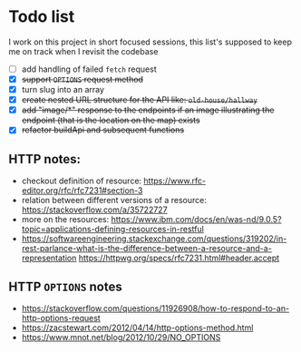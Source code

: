 # Todo list

I work on this project in short focused sessions, this list's supposed to keep
me on track when I revisit the codebase

- [ ] add handling of failed `fetch` request
- [x] ~~support `OPTIONS` request method~~
- [x] turn slug into an array
- [x] ~~create nested URL structure for the API like: `old-house/hallway`~~
- [x] ~~add "image/*" response to the endpoints if an image illustrating the
      endpoint (that is the location on the map) exists~~
- [x] ~~refactor buildApi and subsequent functions~~

## HTTP notes:

- checkout definition of resource:
  https://www.rfc-editor.org/rfc/rfc7231#section-3
- relation between different versions of a resource:
  https://stackoverflow.com/a/35722727
- more on the resources:
  https://www.ibm.com/docs/en/was-nd/9.0.5?topic=applications-defining-resources-in-restful
- https://softwareengineering.stackexchange.com/questions/319202/in-rest-parlance-what-is-the-difference-between-a-resource-and-a-representation
https://httpwg.org/specs/rfc7231.html#header.accept

## HTTP `OPTIONS` notes

- https://stackoverflow.com/questions/11926908/how-to-respond-to-an-http-options-request
- https://zacstewart.com/2012/04/14/http-options-method.html
- https://www.mnot.net/blog/2012/10/29/NO_OPTIONS